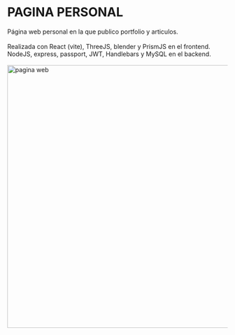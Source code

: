 # PAGINA PERSONAL
Página web personal en la que publico portfolio y articulos.
<br />
<br />
Realizada con React (vite), ThreeJS, blender y PrismJS en el frontend. NodeJS, express, passport, JWT, Handlebars y MySQL en el backend.
<br />
<br />
<img src="https://i.imgur.com/uMSDOyr.jpg" width="600" alt="pagina web">
